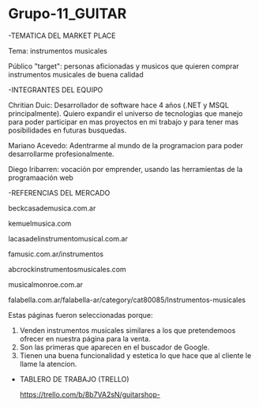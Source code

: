 # Grupo-11_GUITAR

-TEMATICA DEL MARKET PLACE

 Tema: instrumentos musicales
 
 Público "target": personas aficionadas y musicos que quieren comprar instrumentos musicales de buena calidad



-INTEGRANTES DEL EQUIPO

 Chritian Duic: Desarrollador de software hace 4 años (.NET y MSQL principalmente). 
 Quiero expandir el universo de tecnologias que manejo para poder participar en mas proyectos en mi trabajo y para tener mas posibilidades en futuras busquedas.
 
 Mariano Acevedo: Adentrarme al mundo de la programacion para poder desarrollarme profesionalmente.
 
 Diego Iribarren: vocación por emprender, usando las herramientas de la programaación web



-REFERENCIAS DEL MERCADO

  beckcasademusica.com.ar
  
  kemuelmusica.com
  
  lacasadelinstrumentomusical.com.ar
  
  famusic.com.ar/instrumentos
  
  abcrockinstrumentosmusicales.com
  
  musicalmonroe.com.ar
  
  falabella.com.ar/falabella-ar/category/cat80085/Instrumentos-musicales
  
  Estas páginas fueron seleccionadas porque:
  1. Venden instrumentos musicales similares a los que pretendemoos ofrecer en nuestra página para la venta.
  2. Son las primeras que aparecen en el buscador de Google.
  3. Tienen una buena funcionalidad  y estetica lo que hace  que al cliente le llame la atencion.


- TABLERO DE TRABAJO (TRELLO)

  https://trello.com/b/8b7VA2sN/guitarshop-